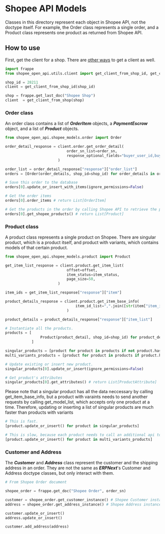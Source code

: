 # Shopee API Models

Classes in this directory represent each object in Shopee API, not the doctype itself. For example, the Order class represents a single order, and a Product class represents one product as returned from Shopee API.

## How to use

First, get the client for a shop. There are [other ways](https://git.arterypartner.com/artery/ap-application/shopee_open_api/-/blob/develop/shopee_open_api/utils/client.py) to get a client as well.

```python
import frappe
from shopee_open_api.utils.client import get_client_from_shop_id, get_client_from_shop

shop_id = 28211
client = get_client_from_shop_id(shop_id)

shop = frappe.get_last_doc("Shopee Shop")
client  = get_client_from_shop(shop)
```

### Order class

An order class contains a list of _**OrderItem**_ objects, a _**PaymentEscrow**_ object, and a list of _**Product**_ objects.

```python
from shopee_open_api.shopee_models.order import Order

order_detail_response = client.order.get_order_detail(
                            order_sn_list=order_sn,
                            response_optional_fields="buyer_user_id,buyer_username,estimated_shipping_fee,recipient_address,actual_shipping_fee,goods_to_declare,note,note_update_time,item_list,pay_time,dropshipper,credit_card_number,dropshipper_phone,split_up,buyer_cancel_reason,cancel_by,cancel_reason,actual_shipping_fee_confirmed,buyer_cpf_id,fulfillment_flag,pickup_done_time,package_list,shipping_carrier,payment_method,total_amount,buyer_username,invoice_data,checkout_shipping_carrier,reverse_shipping_fee",
                        )

order_list = order_detail_response["response"]["order_list"]
orders = [Order(order_details, shop_id=shop_id) for order_details in order_list]

# Save this order to the database
orders[0].update_or_insert_with_items(ignore_permissions=False)

# Get the order items
orders[0].order_items # return List[OrderItem]

# Get the products in the order by calling Shopee API to retrieve the products' data.
orders[0].get_shopee_products() # return List[Product]

```

### Product class

A product class represents a single product on Shopee. There are singular product, which is a product itself, and product with variants, which contains models of that certain product.

```python
from shopee_open_api.shopee_models.product import Product

get_item_list_response = client.product.get_item_list(
                            offset=offset,
                            item_status=item_status,
                            page_size=50,
                        )

item_ids = get_item_list_response["response"]["item"]

product_details_response = client.product.get_item_base_info(
                                item_id_list=",".join([str(item["item_id"]) for item in item_ids])
                            )

product_details = product_details_response["response"]["item_list"]

# Instantiate all the products.
products = [
                Product(product_detail, shop_id=shop_id) for product_detail in product_details
            ]

singular_products = [product for product in products if not product.has_model]
multi_variants_products = [product for product in products if product.has_model]

# Update existing or insert new product.
singular_products[0].update_or_insert(ignore_permissions=False)

# Get product's attributes
singular_products[0].get_attributes() # return List[ProductAttribute]


```

Please note that a singular product has all the data neccessary by calling get_item_base_info, but a product with varaints needs to send another requests by calling get_model_list, which accepts only one product at a time. Therefore, updating or inserting a list of singular products are much faster than products with variants

```python
# This is fast.
[product.update_or_insert() for product in singular_products]

# This is slow, because each product needs to call an additional api to retrieve model details.
[product.update_or_insert() for product in multi_variants_products]
```

### Customer and Address

The _**Customer**_ and _**Address**_ class represent the customer and the shipping address in an order. They are not the same as _**ERPNext**_'s Customer and Address doctype classes, but only interact with them.

```python
# From Shopee Order document

shopee_order = frappe.get_doc("Shopee Order", order_sn)

customer = shopee_order.get_customer_instance() # Shopee Customer instance, not ERPNext's Customer.
address = shopee_order.get_address_instance() # Shopee Address instance, not ERPNext's Address.

customer.update_or_insert()
address.update_or_insert()

customer.add_address(address)

```

